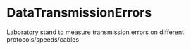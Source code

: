 DataTransmissionErrors
======================

Laboratory stand to measure transmission errors on different protocols/speeds/cables
